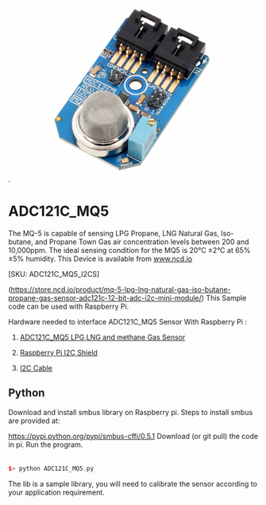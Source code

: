 
[![ADC121C_MQ5](ADC121C_I2CGAS_MQ5.png)](https://store.ncd.io/product/mq-5-lpg-lng-natural-gas-iso-butane-propane-gas-sensor-adc121c-12-bit-adc-i2c-mini-module/).

# ADC121C_MQ5
The MQ-5 is capable of sensing LPG Propane, LNG Natural Gas, Iso-butane, and Propane Town Gas air concentration levels between 200 and 10,000ppm. The ideal sensing condition for the MQ5 is 20°C ±2°C at 65% ±5% humidity.
This Device is available from www.ncd.io 

[SKU: ADC121C_MQ5_I2CS]

(https://store.ncd.io/product/mq-5-lpg-lng-natural-gas-iso-butane-propane-gas-sensor-adc121c-12-bit-adc-i2c-mini-module/)
This Sample code can be used with Raspberry Pi.

Hardware needed to interface ADC121C_MQ5 Sensor With Raspberry Pi : 

1. <a href="https://store.ncd.io/product/mq-5-lpg-lng-natural-gas-iso-butane-propane-gas-sensor-adc121c-12-bit-adc-i2c-mini-module/">ADC121C_MQ5 LPG,LNG and methane Gas Sensor</a>

2. <a href="https://store.ncd.io/product/i2c-shield-for-raspberry-pi-3-pi2-with-outward-facing-i2c-port-terminates-over-hdmi-port/">Raspberry Pi I2C Shield</a>

3. <a href="https://store.ncd.io/product/i%C2%B2c-cable/">I2C Cable</a>

## Python

Download and install smbus library on Raspberry pi. Steps to install smbus are provided at:

https://pypi.python.org/pypi/smbus-cffi/0.5.1
Download (or git pull) the code in pi. Run the program.

```cpp

$> python ADC121C_MQ5.py

```

The lib is a sample library, you will need to calibrate the sensor according to your application requirement.
